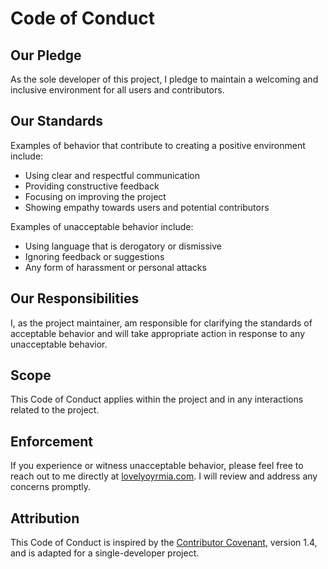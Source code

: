 # Code of Conduct

## Our Pledge

As the sole developer of this project, I pledge to maintain a welcoming and inclusive environment for all users and contributors. 

## Our Standards

Examples of behavior that contribute to creating a positive environment include:

- Using clear and respectful communication
- Providing constructive feedback
- Focusing on improving the project
- Showing empathy towards users and potential contributors

Examples of unacceptable behavior include:

- Using language that is derogatory or dismissive
- Ignoring feedback or suggestions
- Any form of harassment or personal attacks

## Our Responsibilities

I, as the project maintainer, am responsible for clarifying the standards of acceptable behavior and will take appropriate action in response to any unacceptable behavior.

## Scope

This Code of Conduct applies within the project and in any interactions related to the project.

## Enforcement

If you experience or witness unacceptable behavior, please feel free to reach out to me directly at [lovelyoyrmia.com](https://lovelyoyrmia.com). I will review and address any concerns promptly.

## Attribution

This Code of Conduct is inspired by the [Contributor Covenant](https://www.contributor-covenant.org), version 1.4, and is adapted for a single-developer project.